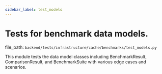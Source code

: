 ```yaml
---
sidebar_label: test_models
---
```


# Tests for benchmark data models.

  file_path: `backend/tests/infrastructure/cache/benchmarks/test_models.py`

This module tests the data model classes including BenchmarkResult,
ComparisonResult, and BenchmarkSuite with various edge cases and scenarios.
